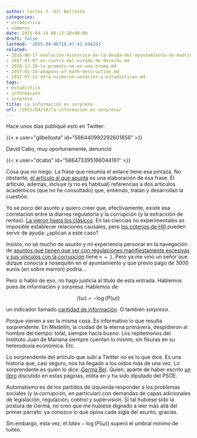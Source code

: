 ```yaml
---
author: Carlos J. Gil Bellosta
categories:
- estadística
- números
date: 2015-04-14 08:13:28+00:00
draft: false
lastmod: '2025-04-06T18:47:41.694253'
related:
- 2016-06-17-evolucion-historica-de-la-deuda-del-ayuntamiento-de-madrid.md
- 2017-03-07-en-contra-del-estado-de-derecho.md
- 2010-12-28-lo-prometo-no-es-una-broma.md
- 2017-01-16-weapons-of-math-destruction.md
- 2012-07-11-otra-oximoron-notarios-y-estadisticas.md
tags:
- estadística
- información
- sorpresa
title: La información es sorpresa
url: /2015/04/14/la-informacion-es-sorpresa/
---
```


Hace unos días publiqué esto en Twitter:

{{< x user="gilbellosta" id="586440992292601856" >}}


David Cabo, muy oportunamente, denunció

{{< x user="dcabo" id="586473395166044161" >}}

Cosa que no niego. La frase que resumía el enlace tiene esa pintaza. No obstante, [el artículo al que apunta](http://www.caffereggio.net/2015/01/13/corrupcion-y-regeneracion-de-germa-bel-en-la-vanguardia/) es una elaboración de esa frase. El artículo, además, incluye (y no es habitual) referencias a dos artículos académicos (que no he consultado) que, entiendo, tratan y desarrollan la cuestión.

Yo sé poco del asunto y quiero creer que, efectivamente, existe esa correlación entre la diarrea regulatoria y la corrupción (y la extracción de rentas). [La vieron hasta los clásicos](http://www.frasedehoy.com/frase/2419/cuando-es-mas-corrupto-el-estado-hay-mas-leyes). En las ciencias no experimentales es imposible establecer relaciones causales, pero [los criterios de Hill](https://datanalytics.com/2011/04/20/causalidad-o-asociacion-indicios-de-la-primera/) pueden servir de ayuda: ¿aplican a este caso?

Insisto, no sé mucho de asunto y mi experiencia personal en la navegación de [asuntos que tienen que ver con regulaciones manifiestamente excesivas y sus vínculos con la corrupción](https://datanalytics.com/2015/03/10/licencias-urbanisticas-datos-y-votos/) tiene `n = 1`. Pero ya me vino un señor que dizque conocía a nosequién en el ayuntamiento y que previo pago de 3000 euros (en sobre marrón) podría...

Pero si hablo de eso, no hago justicia al título de esta entrada. Hablemos pues de información y sorpresa. Hablemos de

$$ I(\omega) = - \log(P(\omega))$$

un indicador llamado [cantidad de información](http://en.wikipedia.org/wiki/Self-information). O también _sorpresa_.

Porque vienen a ser la misma cosa. Es informativo lo que resulta sorprendente. En Medellín, la ciudad de la eterna primavera, despidieron al hombre del tiempo: total, siempre hacía bueno. Los repitemonos del Instituto Juan de Mariana siempre cuentan lo mismo, sin fisuras en su heterodoxia económica. Etc.

Lo sorprendente del artículo que subí a Twitter no es lo que dice. Es una historia que, casi seguro, nos ha llegado a los oídos más de una vez. Lo sorprendente es quién lo dice: [Germà Bel](http://es.wikipedia.org/wiki/Germ%C3%A0_Bel). Quien, aparte de haber escrito [un libro](https://datanalytics.com/2012/03/28/contrafactualidad-radial/) discutido en estas páginas, milita en y ha sido diputado del PSOE.

Automatismo es de los partidos de izquierda responder a los problemas sociales (y la corrupción, en particular) con demandas de capas adicionales de legislación, regulación, control y supervisión. Si tal hubiese sido la postura de Germà, no creo que me hubiese dignado a leer más allá del primer párrafo: ya conozco lo que opina cada sigla del asunto, gracias.

Sin embargo, esta vez, el $latex -\log(P(\omega))$ superó el umbral mínimo de tuiteo.